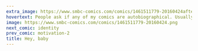```yaml
---
extra_image: https://www.smbc-comics.com/comics/1461511779-20160424after.png
hovertext: People ask if any of my comics are autobiographical. Usually, I say no...
image: https://www.smbc-comics.com/comics/1461511779-20160424.png
next_comic: identity
prev_comic: motivation-2
title: Hey, baby
---
```


